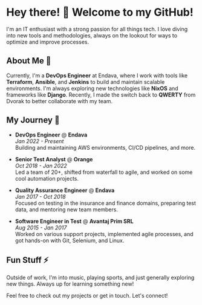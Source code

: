 # Hey there! 👋 Welcome to my GitHub!

I'm an IT enthusiast with a strong passion for all things tech. I love diving into new tools and methodologies, always on the lookout for ways to optimize and improve processes.

## About Me 🌱

Currently, I'm a **DevOps Engineer** at Endava, where I work with tools like **Terraform**, **Ansible**, and **Jenkins** to build and maintain scalable environments. I'm always exploring new technologies like **NixOS** and frameworks like **Django**. Recently, I made the switch back to **QWERTY** from Dvorak to better collaborate with my team.

## My Journey 🔭

- **DevOps Engineer** @ **Endava**  
  *Jan 2022 - Present*  
  Building and maintaining AWS environments, CI/CD pipelines, and more.

- **Senior Test Analyst** @ **Orange**  
  *Oct 2018 - Jan 2022*  
  Led a team of 20+, shifted from waterfall to agile, and worked on some cool automation projects.

- **Quality Assurance Engineer** @ **Endava**  
  *Jan 2017 - Oct 2018*  
  Focused on testing in the insurance and finance domains, preparing test data, and mentoring new team members.

- **Software Engineer in Test** @ **Avantaj Prim SRL**  
  *Aug 2015 - Jan 2017*  
  Worked on various support projects, implemented agile processes, and got hands-on with Git, Selenium, and Linux.

## Fun Stuff ⚡

Outside of work, I'm into music, playing sports, and just generally exploring new things. Always up for learning something new!

Feel free to check out my projects or get in touch. Let's connect!
